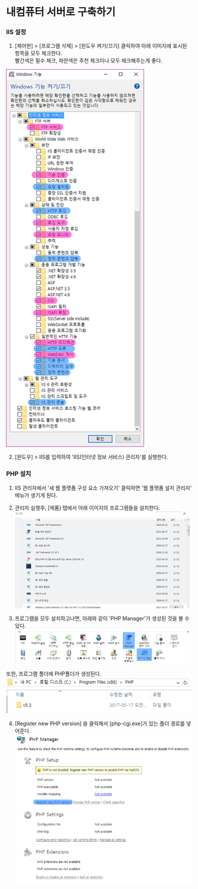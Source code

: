 # 내컴퓨터 서버로 구축하기

### IIS 설정
1. [제어판] > [프로그램 삭제] > [윈도우 켜기/끄기] 클릭하여 아래 이미지에 표시된 항목을 모두 체크한다.<br>빨간색은 필수 체크, 파란색은 추천 체크이나 모두 체크해주는게 좋다.

![](https://raw.githubusercontent.com/vlueviolet/vlueviolet.github.io/master/iis_setting/img/img.png)

2. [윈도우] > IIS를 입력하여 'IIS(인터넷 정보 서비스) 관리자'를 실행한다.

### PHP 설치
1. IIS 관리자에서 '새 웹 플랫폼 구성 요소 가져오기' 클릭하면 '웹 플랫폼 설치 관리자' 메뉴가 생기게 된다.

2. 관리자 실행후, [제품] 탭에서 아래 이미지의 프로그램들을 설치한다.
![](https://raw.githubusercontent.com/vlueviolet/vlueviolet.github.io/master/iis_setting/img/img3.jpg)

3. 프로그램을 모두 설치하고나면, 아래와 같이 'PHP Manager'가 생성된 것을 볼 수 있다.
![](https://raw.githubusercontent.com/vlueviolet/vlueviolet.github.io/master/iis_setting/img/img10.png)

또한, 프로그램 폴더에 PHP폴더가 생성된다.
![](https://raw.githubusercontent.com/vlueviolet/vlueviolet.github.io/master/iis_setting/img/img8.png)

4. [Register new PHP version] 을 클릭해서 [php-cgi.exe]가 있는 폴더 경로를 넣어준다.
![](https://raw.githubusercontent.com/vlueviolet/vlueviolet.github.io/master/iis_setting/img/img9.png)
